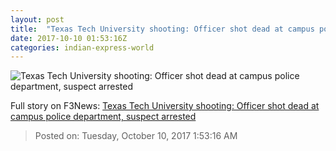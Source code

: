 ```yaml
---
layout: post
title:  "Texas Tech University shooting: Officer shot dead at campus police department, suspect arrested"
date: 2017-10-10 01:53:16Z
categories: indian-express-world
---
```


![Texas Tech University shooting: Officer shot dead at campus police department, suspect arrested](http://images.indianexpress.com/2017/09/breaking7592.jpg?w=759)




Full story on F3News: [Texas Tech University shooting: Officer shot dead at campus police department, suspect arrested](http://www.f3nws.com/n/F2yXnE)

> Posted on: Tuesday, October 10, 2017 1:53:16 AM
